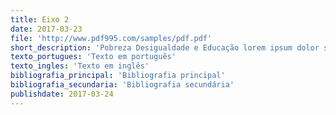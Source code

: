 ```yaml
---
title: Eixo 2
date: 2017-03-23
file: 'http://www.pdf995.com/samples/pdf.pdf'
short_description: 'Pobreza Desigualdade e Educação lorem ipsum dolor sit amet, consetetur sadipscing elitr, sed diam nonumy eirmod tempor invidunt ut labore et dolore magna aliquyam erat, sed diam voluptua. At vero eos et accusam et justo duo dolores et ea rebum. Stet clita kasd gubergren'
texto_portugues: 'Texto em português'
texto_ingles: 'Texto em inglês'
bibliografia_principal: 'Bibliografia principal'
bibliografia_secundaria: 'Bibliografia secundária'
publishdate: 2017-03-24
---
```


